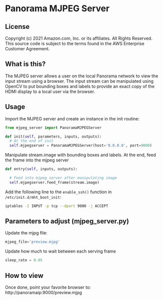 # Panorama MJPEG Server

## License

Copyright (c) 2021 Amazon.com, Inc. or its affiliates. All Rights Reserved.
This source code is subject to the terms found in the AWS Enterprise Customer Agreement.

## What is this?
The MJPEG server allows a user on the local Panorama network to view the input stream using a browser. The input stream can be manipulated using OpenCV to put bounding boxes and labels to provide an exact copy of the HDMI display to a local user via the browser.

## Usage

Import the MJPEG server and create an instance in the init routine:
```python
from mjpeg_server import PanoramaMJPEGServer

def init(self, parameters, inputs, outputs):
  # At the end of init
  self.mjpegserver = PanoramaMJPEGServer(host='0.0.0.0', port=9000)
```

Manipulate stream.image with bounding boxes and labels. At the end, feed the frame into the mjpeg server
```python
def entry(self, inputs, outputs):

  # Feed into mjpeg server after manipulating image
  self.mjpegserver.feed_frame(stream.image)

```

Add the following line to the ```enable_ssh()``` function in ```/etc/init.d/mht_boot_init```:

```bash
iptables -I INPUT -p tcp --dport 9000 -j ACCEPT
```

## Parameters to adjust (mjpeg_server.py)
Update the mjpg file:
```python
mjpeg_file='preview.mjpg'
```

Update how much to wait between each serving frame
```python
sleep_rate = 0.05
```

## How to view
Once done, point your favorite browser to:
http://panoramaip:9000/preview.mjpg